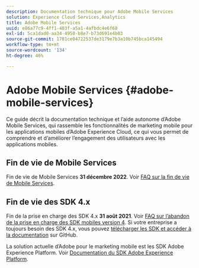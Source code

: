 ```yaml
---
description: Documentation technique pour Adobe Mobile Services
solution: Experience Cloud Services,Analytics
title: Adobe Mobile Services
uuid: e86a77c9-4ff1-403f-a5a1-4afbdc4e6f68
exl-id: 5ca1dad0-aa34-4950-b8e7-b73d691e4b03
source-git-commit: 1781ce04722537de3179e7b3a10b745bca145494
workflow-type: tm+mt
source-wordcount: '134'
ht-degree: 46%

---
```


# Adobe Mobile Services {#adobe-mobile-services}

Ce guide décrit la documentation technique et l’aide autonome d’Adobe Mobile Services, qui rassemble les fonctionnalités de marketing mobile pour les applications mobiles d’Adobe Experience Cloud, ce qui vous permet de comprendre et d’améliorer l’engagement des utilisateurs avec les applications mobiles.

## Fin de vie de Mobile Services

Fin de vie de Mobile Services **31 décembre 2022**. Voir [FAQ sur la fin de vie de Mobile Services](eol.md).

## Fin de vie des SDK 4.x

Fin de la prise en charge des SDK 4.x **31 août 2021**. Voir [FAQ sur l’abandon de la prise en charge des SDK mobiles version 4](https://aep-sdks.gitbook.io/docs/version-4-sdk-end-of-support-faq). Si votre entreprise a toujours besoin des SDK 4.x, vous pouvez [télécharger les SDK et accéder à la documentation](https://github.com/Adobe-Marketing-Cloud/mobile-services) sur GitHub.

La solution actuelle d’Adobe pour le marketing mobile est les SDK Adobe Experience Platform. Voir [Documentation du SDK Adobe Experience Platform](https://aep-sdks.gitbook.io/docs/).
